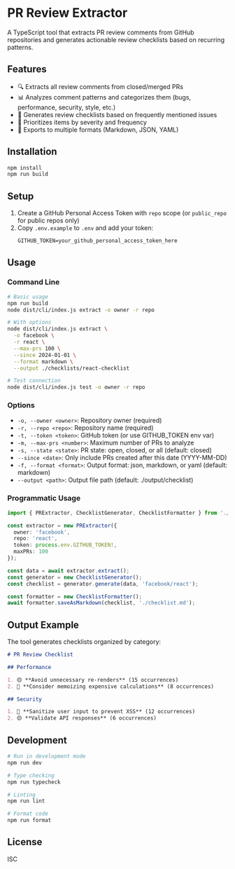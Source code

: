 # PR Review Extractor

A TypeScript tool that extracts PR review comments from GitHub repositories and generates actionable review checklists based on recurring patterns.

## Features

- 🔍 Extracts all review comments from closed/merged PRs
- 📊 Analyzes comment patterns and categorizes them (bugs, performance, security, style, etc.)
- 📝 Generates review checklists based on frequently mentioned issues
- 🎯 Prioritizes items by severity and frequency
- 📄 Exports to multiple formats (Markdown, JSON, YAML)

## Installation

```bash
npm install
npm run build
```

## Setup

1. Create a GitHub Personal Access Token with `repo` scope (or `public_repo` for public repos only)
2. Copy `.env.example` to `.env` and add your token:
   ```
   GITHUB_TOKEN=your_github_personal_access_token_here
   ```

## Usage

### Command Line

```bash
# Basic usage
npm run build
node dist/cli/index.js extract -o owner -r repo

# With options
node dist/cli/index.js extract \
  -o facebook \
  -r react \
  --max-prs 100 \
  --since 2024-01-01 \
  --format markdown \
  --output ./checklists/react-checklist

# Test connection
node dist/cli/index.js test -o owner -r repo
```

### Options

- `-o, --owner <owner>`: Repository owner (required)
- `-r, --repo <repo>`: Repository name (required)
- `-t, --token <token>`: GitHub token (or use GITHUB_TOKEN env var)
- `-m, --max-prs <number>`: Maximum number of PRs to analyze
- `-s, --state <state>`: PR state: open, closed, or all (default: closed)
- `--since <date>`: Only include PRs created after this date (YYYY-MM-DD)
- `-f, --format <format>`: Output format: json, markdown, or yaml (default: markdown)
- `--output <path>`: Output file path (default: ./output/checklist)

### Programmatic Usage

```typescript
import { PRExtractor, ChecklistGenerator, ChecklistFormatter } from './src';

const extractor = new PRExtractor({
  owner: 'facebook',
  repo: 'react',
  token: process.env.GITHUB_TOKEN!,
  maxPRs: 100
});

const data = await extractor.extract();
const generator = new ChecklistGenerator();
const checklist = generator.generate(data, 'facebook/react');

const formatter = new ChecklistFormatter();
await formatter.saveAsMarkdown(checklist, './checklist.md');
```

## Output Example

The tool generates checklists organized by category:

```markdown
# PR Review Checklist

## Performance

1. 🟡 **Avoid unnecessary re-renders** (15 occurrences)
2. 🔴 **Consider memoizing expensive calculations** (8 occurrences)

## Security

1. 🔴 **Sanitize user input to prevent XSS** (12 occurrences)
2. 🟡 **Validate API responses** (6 occurrences)
```

## Development

```bash
# Run in development mode
npm run dev

# Type checking
npm run typecheck

# Linting
npm run lint

# Format code
npm run format
```

## License

ISC